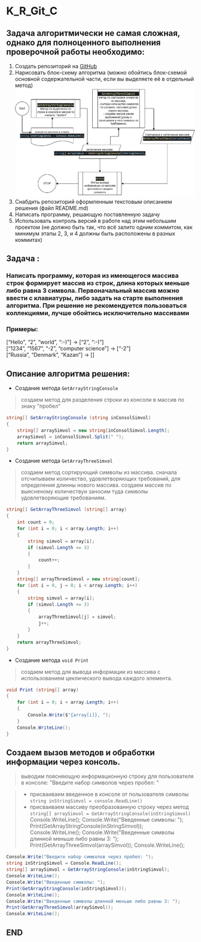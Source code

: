 # K_R_Git_C
## Задача алгоритмически не самая сложная, однако для полноценного выполнения проверочной работы необходимо:

1. Создать репозиторий на [GitHub](https://github.com/VladimirNazgul/K_R_Git_C.git) 
2. Нарисовать блок-схему алгоритма (можно обойтись блок-схемой основной содержательной части, если вы выделяете её в отдельный метод)  ![блок-схема](K_R.jpg)
3. Снабдить репозиторий оформленным текстовым описанием решения (файл README.md)
4. Написать программу, решающую поставленную задачу
5. Использовать контроль версий в работе над этим небольшим проектом (не должно быть так, что всё залито одним коммитом, как минимум этапы 2, 3, и 4 должны быть расположены в разных коммитах)

## Задача : 
### Написать программу, которая из имеющегося массива строк формирует массив из строк, длина которых меньше либо равна 3 символа. Первоначальный массив можно ввести с клавиатуры, либо задать на старте выполнения алгоритма. При решение не рекомендуется пользоваться коллекциями, лучше обойтись исключительно массивами
### Примеры:

[“Hello”, “2”, “world”, “:-)”] → [“2”, “:-)”]  
[“1234”, “1567”, “-2”, “computer science”] → [“-2”]  
[“Russia”, “Denmark”, “Kazan”] → []  

## Описание алгоритма решения:
- Создание метода `GetArrayStringConsole`
>создаем метод для разделения строки из консоли в массив по знаку "пробел"
```C#
string[] GetArrayStringConsole (string inConsolSimvol)
{
    string[] arraySimvol = new string[inConsolSimvol.Length];
    arraySimvol = inConsolSimvol.Split(" ");
    return arraySimvol;
}
```
- Создание метода `GetArrayThreeSimvol`
>создаем метод сортирующий символы из массива.
сначала отсчитываем количество, удовлетворяющих требований, для определения длинны нового массива.
создаем массив по выясненому количествуи заносим туда символы удовлетворяющие требованиям.
```C#
string[] GetArrayThreeSimvol (string[] array)
{
    int count = 0;
    for (int i = 0; i < array.Length; i++)
    {
        string simvol = array[i];
        if (simvol.Length <= 3)
        {
            count++;
        }
    }
    string[] arrayThreeSimvol = new string[count];
    for (int i = 0, j = 0; i < array.Length; i++)
    {
        string simvol = array[i];
        if (simvol.Length <= 3)
        {
            arrayThreeSimvol[j] = simvol;
            j++;
        }
    }
    return arrayThreeSimvol;
}
```
- Создание метода `void Print`
>создаем метод для вывода информации из массива с использованием цеклического вывода каждого элемента.
```C#
void Print (string[] array)
{
    for (int i = 0; i < array.Length; i++)
    {
        Console.Write($"{array[i]}, ");
    }
    Console.WriteLine();
}
```
## Создаем вызов методов и обработки информации через консоль.
>выводим поясняющую информационную строку для пользователя в консоле: "Введите набор символов через пробел: "

  >- присваиваем введенное в консоле от пользователя символы `string inStringSimvol = console.ReadLine()`
  >- присваиваем массиву преобразованную строку через метод `string[] arraySimvol = GetArrayStringConsole(inStringSimvol)`
  >Console.WriteLine();
Console.Write("Введенные символы: ");
Print(GetArrayStringConsole(inStringSimvol));
Console.WriteLine();
Console.Write("Введенные символы длинной меньше либо равны 3: ");
Print(GetArrayThreeSimvol(arraySimvol));
Console.WriteLine();
```C#
Console.Write("Введите набор символов через пробел: ");
string inStringSimvol = Console.ReadLine();
string[] arraySimvol = GetArrayStringConsole(inStringSimvol);
Console.WriteLine();
Console.Write("Введенные символы: ");
Print(GetArrayStringConsole(inStringSimvol));
Console.WriteLine();
Console.Write("Введенные символы длинной меньше либо равны 3: ");
Print(GetArrayThreeSimvol(arraySimvol));
Console.WriteLine();
```
## **END**

